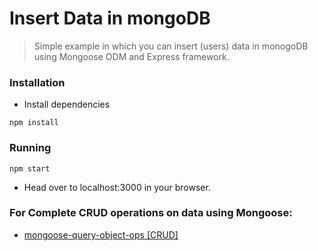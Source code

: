 # Insert Data in mongoDB

> Simple example in which you can insert (users) data in monogoDB using Mongoose ODM and Express framework.

### Installation
- Install dependencies
```
npm install
```

### Running
```
npm start
```
- Head over to localhost:3000 in your browser.


### For Complete CRUD operations on data using Mongoose:
-  [mongoose-query-object-ops [CRUD]](https://github.com/purveshmakode24/mongoose-query-object-ops)
